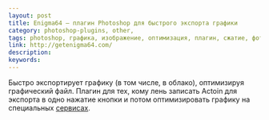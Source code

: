 ```yaml
---
layout: post
title: Enigma64 — плагин Photoshop для быстрого экспорта графики
category: photoshop-plugins, other, 
tags: photoshop, графика, изображение, оптимизация, плагин, сжатие, фотография, 
link: http://getenigma64.com/
description: 
keywords: 
---
```


<p>Быстро экспортирует графику (в том числе, в облако), оптимизируя графический файл. Плагин для тех, кому лень записать Actoin для экспорта в одно нажатие кнопки и потом оптимизировать графику на специальных <a href="/search/сжатие+графики">сервисах</a>.</p>
